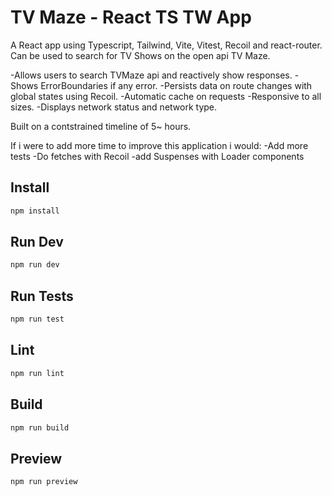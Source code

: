 # TV Maze - React TS TW App

A React app using Typescript, Tailwind, Vite, Vitest, Recoil and react-router.
Can be used to search for TV Shows on the open api TV Maze.

-Allows users to search TVMaze api and reactively show responses.
-Shows ErrorBoundaries if any error.
-Persists data on route changes with global states using Recoil.
-Automatic cache on requests
-Responsive to all sizes.
-Displays network status and network type.

Built on a contstrained timeline of 5~ hours.

If i were to add more time to improve this application i would:
-Add more tests
-Do fetches with Recoil
-add Suspenses with Loader components

## Install

```bash
npm install
```

## Run Dev

```bash
npm run dev
```

## Run Tests

```bash
npm run test
```

## Lint

```bash
npm run lint
```

## Build

```bash
npm run build
```

## Preview

```bash
npm run preview
```
